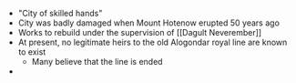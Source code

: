 - "City of skilled hands"
- City was badly damaged when Mount Hotenow erupted 50 years ago
- Works to rebuild under the supervision of [[Dagult Neverember]]
- At present, no legitimate heirs to the old Alogondar royal line are known to exist
	- Many believe that the line is ended
- 